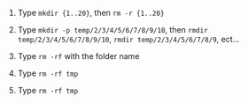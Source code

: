 1. Type `mkdir {1..20}`, then `rm -r {1..20}`   
2. Type `mkdir -p temp/2/3/4/5/6/7/8/9/10`, then `rmdir temp/2/3/4/5/6/7/8/9/10`, `rmdir temp/2/3/4/5/6/7/8/9`, ect...
3. Type `rm -rf` with the folder name

1. Type `rm -rf tmp`
2. Type `rm -rf tmp`
